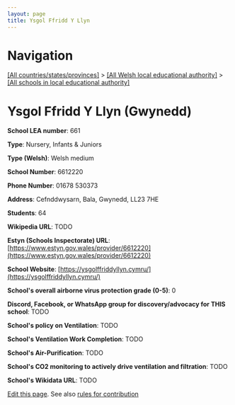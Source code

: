 ```yaml
---
layout: page
title: Ysgol Ffridd Y Llyn
---
```

# Navigation

[[All countries/states/provinces]](../../..) > [[All Welsh local educational authority]](../..) > [[All schools in local educational authority]](..)

# Ysgol Ffridd Y Llyn (Gwynedd)

**School LEA number**: 661

**Type**: Nursery, Infants & Juniors

**Type (Welsh)**: Welsh medium

**School Number**: 6612220

**Phone Number**: 01678 530373

**Address**: Cefnddwysarn, Bala, Gwynedd, LL23 7HE

**Students**: 64

**Wikipedia URL**: TODO

**Estyn (Schools Inspectorate) URL**: [https://www.estyn.gov.wales/provider/6612220](https://www.estyn.gov.wales/provider/6612220)

**School Website**: [https://ysgolffriddyllyn.cymru/](https://ysgolffriddyllyn.cymru/)

**School's overall airborne virus protection grade (0-5)**: 0

**Discord, Facebook, or WhatsApp group for discovery/advocacy for THIS school**: TODO

**School's policy on Ventilation**: TODO

**School's Ventilation Work Completion**: TODO

**School's Air-Purification**: TODO

**School's CO2 monitoring to actively drive ventilation and filtration**: TODO

**School's Wikidata URL**: TODO




[Edit this page](https://github.com/ventilate-schools/Wales/edit/prif/./Gwynedd/Ysgol_Ffridd_Y_Llyn.md). See also [rules for contribution](../../../contribution-rules/)